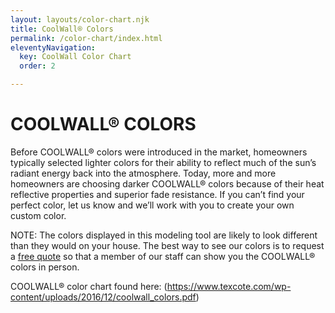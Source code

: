 ```yaml
---
layout: layouts/color-chart.njk
title: CoolWall® Colors
permalink: /color-chart/index.html
eleventyNavigation:
  key: CoolWall Color Chart
  order: 2

---
```


# COOLWALL&reg; COLORS

Before COOLWALL&reg; colors were introduced in the market, homeowners typically selected lighter colors for their ability to reflect much of the sun’s radiant energy back into the atmosphere. Today, more and more homeowners are choosing darker COOLWALL&reg; colors because of their heat reflective properties and superior fade resistance. If you can’t find your perfect color, let us know and we’ll work with you to create your own custom color.

NOTE: The colors displayed in this modeling tool are likely to look different than they would on your house. The best way to see our colors is to request a [free quote](/contact) so that a member of our staff can show you the COOLWALL&reg; colors in person.

COOLWALL&reg; color chart found here: (https://www.texcote.com/wp-content/uploads/2016/12/coolwall_colors.pdf)